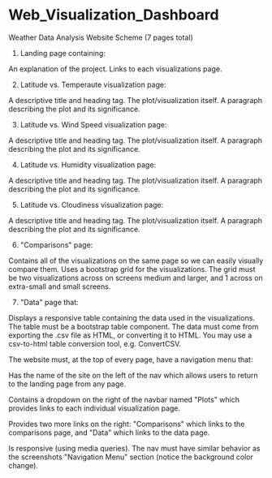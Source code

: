 # Web_Visualization_Dashboard

Weather Data Analysis Website Scheme (7 pages total)

1. Landing page containing:

An explanation of the project.
Links to each visualizations page.

2. Latitude vs. Temperaute visualization page:

A descriptive title and heading tag.
The plot/visualization itself. 
A paragraph describing the plot and its significance.

3. Latitude vs. Wind Speed visualization page:

A descriptive title and heading tag.
The plot/visualization itself. 
A paragraph describing the plot and its significance.

4. Latitude vs. Humidity visualization page:

A descriptive title and heading tag.
The plot/visualization itself. 
A paragraph describing the plot and its significance.

5. Latitude vs. Cloudiness visualization page:

A descriptive title and heading tag.
The plot/visualization itself. 
A paragraph describing the plot and its significance.

6. "Comparisons" page:

Contains all of the visualizations on the same page so we can easily visually compare them.
Uses a bootstrap grid for the visualizations.
The grid must be two visualizations across on screens medium and larger, and 1 across on extra-small and small screens.

7. "Data" page that:

Displays a responsive table containing the data used in the visualizations.
The table must be a bootstrap table component.
The data must come from exporting the .csv file as HTML, or converting it to HTML. You may use a csv-to-html table conversion tool, e.g. ConvertCSV.

The website must, at the top of every page, have a navigation menu that:

Has the name of the site on the left of the nav which allows users to return to the landing page from any page.

Contains a dropdown on the right of the navbar named "Plots" which provides links to each individual visualization page.

Provides two more links on the right: "Comparisons" which links to the comparisons page, and "Data" which links to the data page.

Is responsive (using media queries). The nav must have similar behavior as the screenshots "Navigation Menu" section (notice the background color change).
	